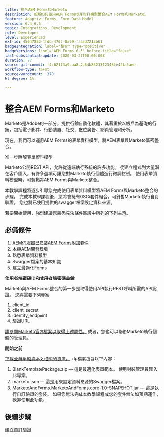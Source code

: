 ```yaml
---
title: 整合AEM Forms和Marketo
description: 瞭解如何使用AEM Forms表單資料模型整合AEM Forms和Marketo。
feature: Adaptive Forms, Form Data Model
version: 6.4,6.5
topic: Integrations, Development
role: Developer
level: Experienced
exl-id: 45047852-4fdb-4702-8a99-faaad7213b61
badgeIntegration: label="整合" type="positive"
badgeVersions: label="AEM Forms 6.5" before-title="false"
last-substantial-update: 2020-03-20T00:00:00Z
duration: 77
source-git-commit: f4c621f3a9caa8c2c64b8323312343fe421a5aee
workflow-type: tm+mt
source-wordcount: '370'
ht-degree: 1%

---
```


# 整合AEM Forms和Marketo

Marketo是Adobe的一部分，提供行銷自動化軟體，其著重於以帳戶為基礎的行銷，包括電子郵件、行動裝置、社交、數位廣告、網頁管理和分析。

現在，我們可以運用AEM Forms的表單資料模型，將AEM表單與Marketo緊密整合。

[進一步瞭解表單資料模型](https://helpx.adobe.com/experience-manager/6-5/forms/using/data-integration.html)

Marketo公開REST API，允許從遠端執行系統的許多功能。 從建立程式到大量潛在客戶匯入，有許多選項可讓您對Marketo執行個體進行微調控制。 使用表單資料模型時，可輕鬆將AEM Forms與Marketo整合。

本教學課程將逐步引導您完成使用表單資料模型將AEM Forms與Marketo整合的步驟。 完成本教學課程後，您將會擁有OSGi套件組合，可針對Marketo執行自訂驗證。 您也將已使用提供的swagger檔案設定資料來源。

若要開始使用，強烈建議您熟悉先決條件區段中所列的下列主題。

## 必備條件

1. [AEM伺服器已安裝AEM Forms附加套件](/help/forms/adaptive-forms/installing-aem-form-on-windows-tutorial-use.md)
1. 本機AEM開發環境
1. 熟悉表單資料模型
1. Swagger檔案的基本知識
1. 建立最適化Forms

**使用者端密碼ID和使用者端密碼金鑰**

Marketo與AEM Forms整合的第一步是取得使用API執行REST呼叫所需的API認證。 您將需要下列專案

1. client_id
1. client_secret
1. identity_endpoint
1. 驗證URL

[請參閱Marketo官方檔案以取得上述屬性。](https://developers.marketo.com/rest-api/) 或者，您也可以聯絡Marketo執行個體的管理員。

**開始之前**

[下載並解壓縮與本文相關的資產。](assets/aemformsandmarketo.zip) zip檔案包含以下內容：

1. BlankTemplatePackage.zip — 這是最適化表單範本。 使用封裝管理員匯入此專案。
1. marketo.json — 這是用來設定資料來源的Swagger檔案。
1. MarketoAndForms.MarketoAndForms.core-1.0-SNAPSHOT.jar — 這是執行自訂驗證的套裝。 如果您無法完成本教學課程或您的套件無法如預期運作，歡迎使用此功能。

## 後續步驟

[建立自訂驗證](./part2.md)
